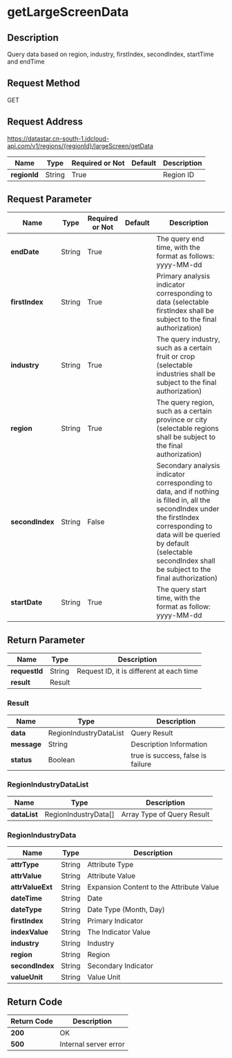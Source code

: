 # getLargeScreenData


## Description
Query data based on region, industry, firstIndex, secondIndex, startTime and endTime

## Request Method
GET

## Request Address
https://datastar.cn-south-1.jdcloud-api.com/v1/regions/{regionId}/largeScreen/getData

|Name|Type|Required or Not|Default|Description|
|---|---|---|---|---|
|**regionId**|String|True| |Region ID|

## Request Parameter
|Name|Type|Required or Not|Default|Description|
|---|---|---|---|---|
|**endDate**|String|True| |The query end time, with the format as follows: yyyy-MM-dd|
|**firstIndex**|String|True| |Primary analysis indicator corresponding to data (selectable firstIndex shall be subject to the final authorization)|
|**industry**|String|True| |The query industry, such as a certain fruit or crop (selectable industries shall be subject to the final authorization)|
|**region**|String|True| |The query region, such as a certain province or city (selectable regions shall be subject to the final authorization)|
|**secondIndex**|String|False| |Secondary analysis indicator corresponding to data, and if nothing is filled in, all the secondIndex under the firstIndex corresponding to data will be queried by default (selectable secondIndex shall be subject to the final authorization)|
|**startDate**|String|True| |The query start time, with the format as follow: yyyy-MM-dd|


## Return Parameter
|Name|Type|Description|
|---|---|---|
|**requestId**|String|Request ID, it is different at each time|
|**result**|Result| |

### Result
|Name|Type|Description|
|---|---|---|
|**data**|RegionIndustryDataList|Query Result|
|**message**|String|Description Information|
|**status**|Boolean|true is success, false is failure|
### RegionIndustryDataList
|Name|Type|Description|
|---|---|---|
|**dataList**|RegionIndustryData[]|Array Type of Query Result|
### RegionIndustryData
|Name|Type|Description|
|---|---|---|
|**attrType**|String|Attribute Type|
|**attrValue**|String|Attribute Value|
|**attrValueExt**|String|Expansion Content to the Attribute Value |
|**dateTime**|String|Date|
|**dateType**|String|Date Type (Month, Day)|
|**firstIndex**|String|Primary Indicator|
|**indexValue**|String|The Indicator Value|
|**industry**|String|Industry|
|**region**|String|Region|
|**secondIndex**|String|Secondary Indicator|
|**valueUnit**|String|Value Unit|

## Return Code
|Return Code|Description|
|---|---|
|**200**|OK|
|**500**|Internal server error|
